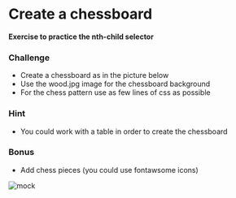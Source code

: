 # Create a chessboard

**Exercise to practice the nth-child selector**

### Challenge

* Create a chessboard as in the picture below
* Use the wood.jpg image for the chessboard background
* For the chess pattern use as few lines of css as possible

### Hint

* You could work with a table in order to create the chessboard

### Bonus

* Add chess pieces (you could use fontawsome icons)

![mock](/img/chess.jpeg)
